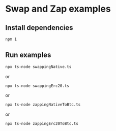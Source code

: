 # Swap and Zap examples

## Install dependencies

```bash
npm i
```

## Run examples

```bash
npx ts-node swappingNative.ts
```
or

```bash
npx ts-node swappingErc20.ts
```
or

```bash
npx ts-node zappingNativeToBtc.ts
```

or

```bash
npx ts-node zappingErc20ToBtc.ts
```